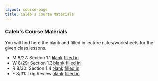 ```yaml
---
layout: course-page
title: Caleb's Course Materials
---
```


### Caleb's Course Materials

You will find here the blank and filled in lecture notes/worksheets for the given class lessons.

* M 8/27: Section 1.1  [blank](assets/caleb/ch1/1-1_blank)  [filled in](assets/caleb/ch1/1-1_comp)
* W 8/29: Section 1.3  [blank](assets/caleb/ch1/1-3_blank)  [filled in](assets/caleb/ch1/1-3_comp)
* R 8/30: Section 1.4  [blank](assets/caleb/ch1/1-4_blank)  [filled in](assets/caleb/ch1/1-4_comp)
* F 8/31: Trig Review  [blank](assets/caleb/ch1/1-5_blank)  [filled in](assets/caleb/ch1/1-5_comp)
